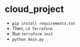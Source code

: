 # cloud_project

- `pip install requirements.txt`
- Then, `cd Terraform`
- Run `terraform init`
- `python main.py`
